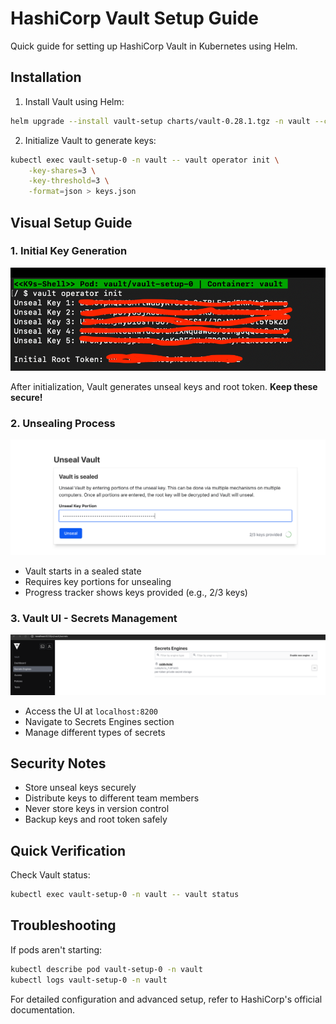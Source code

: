 # HashiCorp Vault Setup Guide

Quick guide for setting up HashiCorp Vault in Kubernetes using Helm.

## Installation

1. Install Vault using Helm:
```bash
helm upgrade --install vault-setup charts/vault-0.28.1.tgz -n vault --create-namespace
```

2. Initialize Vault to generate keys:
```bash
kubectl exec vault-setup-0 -n vault -- vault operator init \
    -key-shares=3 \
    -key-threshold=3 \
    -format=json > keys.json
```

## Visual Setup Guide

### 1. Initial Key Generation
![Vault Key Generation](../../assets/vault-init.png)

After initialization, Vault generates unseal keys and root token. **Keep these secure!**

### 2. Unsealing Process
![Vault Unseal Interface](../../assets/vault-unseal.png)
- Vault starts in a sealed state
- Requires key portions for unsealing
- Progress tracker shows keys provided (e.g., 2/3 keys)

### 3. Vault UI - Secrets Management
![Vault Secrets Engine](../../assets/vault-ui.png)
- Access the UI at `localhost:8200`
- Navigate to Secrets Engines section
- Manage different types of secrets

## Security Notes

- Store unseal keys securely
- Distribute keys to different team members
- Never store keys in version control
- Backup keys and root token safely

## Quick Verification

Check Vault status:
```bash
kubectl exec vault-setup-0 -n vault -- vault status
```

## Troubleshooting

If pods aren't starting:
```bash
kubectl describe pod vault-setup-0 -n vault
kubectl logs vault-setup-0 -n vault
```

For detailed configuration and advanced setup, refer to HashiCorp's official documentation.